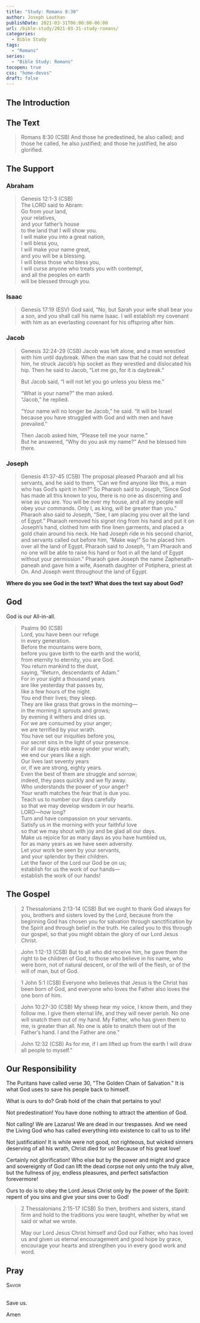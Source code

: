 ```yaml
---
title: "Study: Romans 8:30"
author: Joseph Louthan
publishDate: 2021-03-31T06:00:00-06:00
url: /bible-study/2021-03-31-study-romans/
categories:
  - Bible Study
tags:
  - "Romans"
series:
  - "Bible Study: Romans"
tocopen: true
css: "home-devos"
draft: false
---
```

## The Introduction

## The Text

>Romans 8:30 (CSB) And those he predestined, he also called; and those he called, he also justified; and those he justified, he also glorified.

<div style="page-break-after: always;"></div>

## The Support

### Abraham

>Genesis 12:1-3 (CSB)  
>The LORD said to Abram:  
>Go from your land,  
>your relatives,  
>and your father’s house  
>to the land that I will show you.  
>I will make you into a great nation,  
>I will bless you,  
>I will make your name great,  
>and you will be a blessing.  
>I will bless those who bless you,  
>I will curse anyone who treats you with contempt,  
>and all the peoples on earth  
>will be blessed through you.

### Isaac

>Genesis 17:19 (ESV) God said, “No, but Sarah your wife shall bear you a son, and you shall call his name Isaac. I will establish my covenant with him as an everlasting covenant for his offspring after him.

### Jacob

>Genesis 32:24-29 (CSB) Jacob was left alone, and a man wrestled with him until daybreak. When the man saw that he could not defeat him, he struck Jacob’s hip socket as they wrestled and dislocated his hip. Then he said to Jacob, “Let me go, for it is daybreak.”
>
>But Jacob said, “I will not let you go unless you bless me.”
>
>“What is your name?” the man asked.  
>“Jacob,” he replied.
>
>“Your name will no longer be Jacob,” he said. “It will be Israel because you have struggled with God and with men and have prevailed.”
>
>Then Jacob asked him, “Please tell me your name.”  
>But he answered, “Why do you ask my name?” And he blessed him there.

### Joseph

>Genesis 41:37-45 (CSB) The proposal pleased Pharaoh and all his servants, and he said to them, “Can we find anyone like this, a man who has God’s spirit in him?” So Pharaoh said to Joseph, “Since God has made all this known to you, there is no one as discerning and wise as you are. You will be over my house, and all my people will obey your commands. Only I, as king, will be greater than you.” Pharaoh also said to Joseph, “See, I am placing you over all the land of Egypt.” Pharaoh removed his signet ring from his hand and put it on Joseph’s hand, clothed him with fine linen garments, and placed a gold chain around his neck. He had Joseph ride in his second chariot, and servants called out before him, “Make way!” So he placed him over all the land of Egypt. Pharaoh said to Joseph, “I am Pharaoh and no one will be able to raise his hand or foot in all the land of Egypt without your permission.” Pharaoh gave Joseph the name Zaphenath-paneah and gave him a wife, Asenath daughter of Potiphera, priest at On. And Joseph went throughout the land of Egypt.

<div style="page-break-after: always;"></div>

**Where do you see God in the text? What does the text say about God?**

## God

God is our All-in-all.

>Psalms 90 (CSB)  
>Lord, you have been our refuge  
>in every generation.  
>Before the mountains were born,  
>before you gave birth to the earth and the world,  
>from eternity to eternity, you are God.  
>You return mankind to the dust,  
>saying, “Return, descendants of Adam.”  
>For in your sight a thousand years  
>are like yesterday that passes by,  
>like a few hours of the night.  
>You end their lives; they sleep.  
>They are like grass that grows in the morning—  
>in the morning it sprouts and grows;  
>by evening it withers and dries up.  
>For we are consumed by your anger;  
>we are terrified by your wrath.  
>You have set our iniquities before you,  
>our secret sins in the light of your presence.  
>For all our days ebb away under your wrath;  
>we end our years like a sigh.  
>Our lives last seventy years  
>or, if we are strong, eighty years.  
>Even the best of them are struggle and sorrow;  
>indeed, they pass quickly and we fly away.  
>Who understands the power of your anger?  
>Your wrath matches the fear that is due you.  
>Teach us to number our days carefully  
>so that we may develop wisdom in our hearts.  
>LORD—how long?  
>Turn and have compassion on your servants.  
>Satisfy us in the morning with your faithful love  
>so that we may shout with joy and be glad all our days.  
>Make us rejoice for as many days as you have humbled us,  
>for as many years as we have seen adversity.  
>Let your work be seen by your servants,  
>and your splendor by their children.  
>Let the favor of the Lord our God be on us;  
>establish for us the work of our hands—  
>establish the work of our hands!

<div style="page-break-after: always;"></div>

## The Gospel

>2 Thessalonians 2:13-14 (CSB) But we ought to thank God always for you, brothers and sisters loved by the Lord, because from the beginning God has chosen you for salvation through sanctification by the Spirit and through belief in the truth. He called you to this through our gospel, so that you might obtain the glory of our Lord Jesus Christ.

>John 1:12-13 (CSB) But to all who did receive him, he gave them the right to be children of God, to those who believe in his name, who were born, not of natural descent, or of the will of the flesh, or of the will of man, but of God.

>1 John 5:1 (CSB) Everyone who believes that Jesus is the Christ has been born of God, and everyone who loves the Father also loves the one born of him.

>John 10:27-30 (CSB) My sheep hear my voice, I know them, and they follow me. I give them eternal life, and they will never perish. No one will snatch them out of my hand. My Father, who has given them to me, is greater than all. No one is able to snatch them out of the Father’s hand. I and the Father are one.”

>John 12:32 (CSB) As for me, if I am lifted up from the earth I will draw all people to myself.”

<div style="page-break-after: always;"></div>

## Our Responsibility

The Puritans have called verse 30, "The Golden Chain of Salvation." It is what God uses to save his people back to himself.

What is ours to do? Grab hold of the chain that pertains to you!

Not predestination! You have done nothing to attract the attention of God.

Not calling! We are Lazarus! We are dead in our trespasses. And we need the Living God who has called everything into existence to call to us to life!

Not justification! It is while were not good, not righteous, but wicked sinners deserving of all his wrath, Christ died for us! Because of his great love!

Certainly not glorification! Who else but by the power and might and grace and sovereignty of God can lift the dead corpse not only unto the truly alive, but the fullness of joy, endless pleasures, and perfect satisfaction forevermore!

Ours to do is to obey the Lord Jesus Christ only by the power of the Spirit: repent of you sins and give your sins over to God!

>2 Thessalonians 2:15-17 (CSB) So then, brothers and sisters, stand firm and hold to the traditions you were taught, whether by what we said or what we wrote.
>
>May our Lord Jesus Christ himself and God our Father, who has loved us and given us eternal encouragement and good hope by grace, encourage your hearts and strengthen you in every good work and word.

## Pray

<div style="font-variant: small-caps;">
Savior
</div>
&nbsp;

Save us.

Amen
